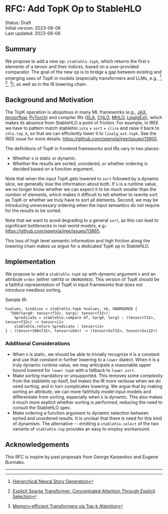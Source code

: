 # RFC: Add TopK Op to StableHLO

Status: Draft<br/>
Initial version: 2023-06-06<br/>
Last updated: 2023-06-06

## Summary

We propose to add a new op: `stablehlo.topk`, which returns the first `k`
elements of a tensor and their indices, based on a user-provided comparator. The
goal of the new op is to bridge a gap between existing and emerging uses of TopK
in models (especially transformers and LLMs, e.g., [^1], [^2], [^3]), as well as
in the IR lowering chain.

## Background and Motivation

The TopK operation is ubiquitous in many ML frameworks (e.g.,
[JAX](https://jax.readthedocs.io/en/latest/_autosummary/jax.lax.top_k.html),
[tensorflow](https://www.tensorflow.org/api_docs/python/tf/math/top_k),
[PyTorch](https://pytorch.org/docs/stable/generated/torch.topk.html)) and
compiler IRs ([XLA](https://www.tensorflow.org/xla/operation_semantics#top-k),
[CHLO](https://github.com/openxla/stablehlo/blob/6f0d25ef2e05f4549c5e4ffc506436a4a13af51f/stablehlo/dialect/ChloOps.td#L811-L842),
[MHLO](https://github.com/openxla/xla/commit/11a4424760f8814faa6da29a0e6dd9d5c168d22a#diff-9573e4e3a2bf686edee3437726f9dbccaf1b296e634d44f4df504d94bf2576d1),
[LinalgExt](https://github.com/openxla/iree/blob/b5e45cd08eecbd97b0568f9c5fdac28b0f5e8f11/llvm-external-projects/iree-dialects/include/iree-dialects/Dialect/LinalgExt/IR/LinalgExtOps.td#L436-L480)),
which makes its absence from StableHLO a point of friction. For example, in IREE
we have to pattern match stablehlo `iota` + `sort` + `slice` and raise it back
to `chlo.top_k`, so that we can efficiently lower it to `linalg_ext.topk`. See
the IREE issue for more details: <https://github.com/openxla/iree/issues/13905>.

The definitions of TopK in frontend frameworks and IRs vary in two places:

* Whether `k` is static or dynamic.
* Whether the results are sorted, unordered, or whether ordering is decided based
  on a function argument.

Note that when the input TopK gets lowered to `sort` followed by a dynamic slice,
we generally lose the information about both. If `k` is a runtime value, we no
longer know whether we can expect it to be much smaller than the number of
elements, which makes it difficult to tell whether to rewrite sort as TopK or
whether we truly have to sort all elements. Second, we may be introducing
unnecessary ordering when the input semantics do not require for the results to
be sorted.

Note that we want to avoid degrading to a general `sort`, as this can lead to
significant bottlenecks in real-world models, e.g.:
<https://github.com/openxla/iree/issues/13865>.

This loss of high level semantic information and high friction along the
lowering chain makes us argue for a dedicated TopK op in StableHLO.

## Implementation

We propose to add a `stablehlo.topk` op with dynamic argument `k` and an
attribute `order` (either `SORTED` or `UNORDERED`). This version of TopK should
be a faithful representation of TopK in input frameworks that does not introduce
needless sorting.

Sample IR:

```mlir
%values, %indices = stablehlo.topk %values, %k, UNORDERED {
  ^bb0(%arg0: tensor<f32>, %arg1: tensor<f32>):
    %predicate = stablehlo.compare GT, %arg0, %arg1 : (tensor<f32>, tensor<f32>) -> tensor<i1>
    stablehlo.return %predicate : tensor<i1>
} : (tensor<100xf32>, tensor<i64>) -> (tensor<5xf32>, tensor<5xi32>)
```

### Additional Considerations

* When `k` is static, we should be able to trivially recognize it is a constant
  and use that constant in further lowering to a `lower` dialect. When it is a
  truly dynamic runtime value, we may anticipate a reasonable upper bound
  lowered for `lower.topk` with a fallback to `lower.sort`.
* Make sorting mandatory or unsupported. This removes some complexity from the
  stablehlo op itself, but makes the IR more verbose when we do need sorting,
  and in turn complicates lowering. We argue that by making sorting an
  attribute, we can more faithfully model input models and differentiate from
  sorting, especially when `k` is dynamic. This also makes it much more explicit
  whether sorting is performed, reducing the need to consult the StableHLO spec.
* Make ordering a function argument to dynamic selection between sorted and
  unordered results. It is unclear that there is need for this kind of dynamism.
  The alternative -- emitting a `stablehlo.select` of the  two variants of
  `stablehlo.top` provides an easy to employ workaround.

## Acknowledgements

This RFC is inspire by past proposals from George Karpenkov and Eugene Burmako.

___

[^1]: [Hierarchical Neural Story Generation](https://arxiv.org/abs/1805.04833)
[^2]: [Explicit Sparse Transformer: Concentrated Attention Through Explicit Selection](https://arxiv.org/abs/1912.11637)
[^3]: [Memory-efficient Transformers via Top-k Attention](https://arxiv.org/abs/2106.06899)
